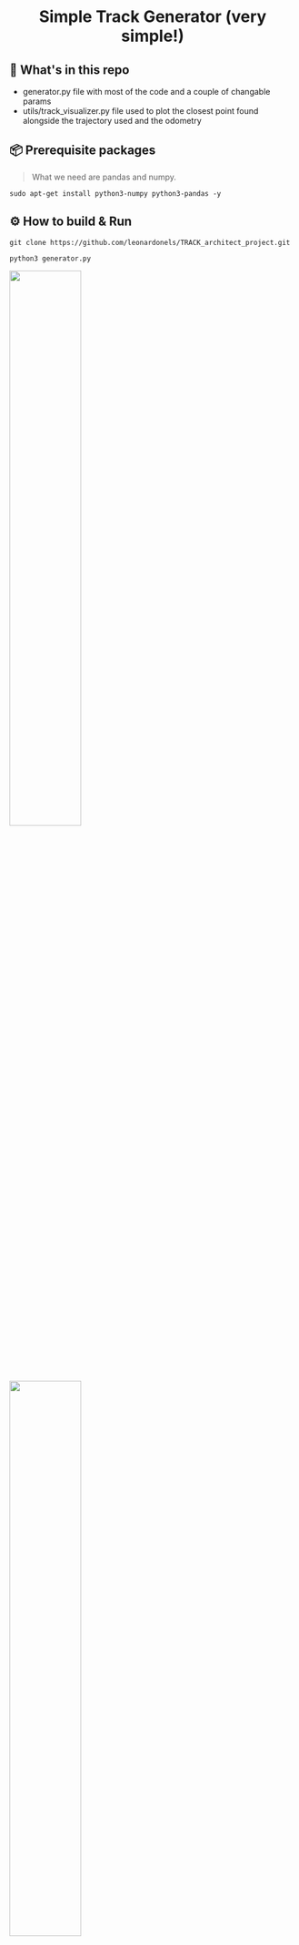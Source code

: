<div align="center">
    <h1>Simple Track Generator (very simple!)</h1>
</div>

## :open_file_folder: What's in this repo

* generator.py file with most of the code and a couple of changable params
* utils/track_visualizer.py file used to plot the closest point found alongside the trajectory used and the odometry

## :package: Prerequisite packages
> What we need are pandas and numpy.

```commandline
sudo apt-get install python3-numpy python3-pandas -y
```
## :gear: How to build & Run
```commandline
git clone https://github.com/leonardonels/TRACK_architect_project.git
```
```commandline
python3 generator.py
```
<p float="left">
  <img src="https://github.com/user-attachments/assets/d23eac0e-7992-4a6a-a826-af1fe904a29e" width="50%" />
  <img src="https://github.com/user-attachments/assets/33776fe1-bba7-4891-bd4a-2f2bf1e26cc2" width="50%" />
</p>

<div style="display:flex">
     <div style="flex:1;padding-right:10px;">
          <img src="https://github.com/user-attachments/assets/d23eac0e-7992-4a6a-a826-af1fe904a29e" width="200"/>
     </div>
     <div style="flex:1;padding-left:10px;">
          <img src="https://github.com/user-attachments/assets/33776fe1-bba7-4891-bd4a-2f2bf1e26cc2" width="300"/>
     </div>
</div>
